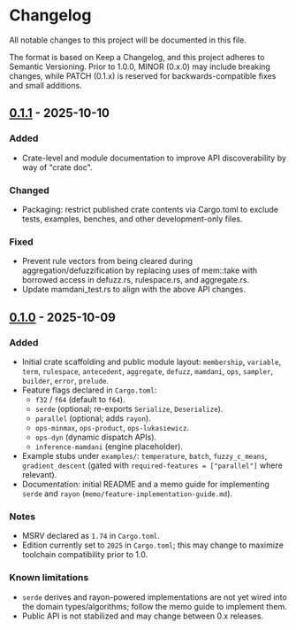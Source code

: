 # Changelog

All notable changes to this project will be documented in this file.

The format is based on Keep a Changelog, and this project adheres to
Semantic Versioning. Prior to 1.0.0, MINOR (0.x.0) may include breaking
changes, while PATCH (0.1.x) is reserved for backwards-compatible fixes
and small additions.

## [0.1.1] - 2025-10-10

### Added

- Crate-level and module documentation to improve API discoverability by way of "crate doc".

### Changed

- Packaging: restrict published crate contents via Cargo.toml to exclude tests, examples, benches, and other development-only files.

### Fixed

- Prevent rule vectors from being cleared during aggregation/defuzzification by replacing uses of mem::take with borrowed access in defuzz.rs, rulespace.rs, and aggregate.rs.
- Update mamdani_test.rs to align with the above API changes.

## [0.1.0] - 2025-10-09

### Added
- Initial crate scaffolding and public module layout: `membership`, `variable`, `term`, `rulespace`,
  `antecedent`, `aggregate`, `defuzz`, `mamdani`, `ops`, `sampler`, `builder`, `error`, `prelude`.
- Feature flags declared in `Cargo.toml`:
  - `f32` / `f64` (default to `f64`).
  - `serde` (optional; re-exports `Serialize`, `Deserialize`).
  - `parallel` (optional; adds `rayon`).
  - `ops-minmax`, `ops-product`, `ops-lukasiewicz`.
  - `ops-dyn` (dynamic dispatch APIs).
  - `inference-mamdani` (engine placeholder).
- Example stubs under `examples/`: `temperature`, `batch`, `fuzzy_c_means`, `gradient_descent`
  (gated with `required-features = ["parallel"]` where relevant).
- Documentation: initial README and a memo guide for implementing `serde` and `rayon`
  (`memo/feature-implementation-guide.md`).

### Notes
- MSRV declared as `1.74` in `Cargo.toml`.
- Edition currently set to `2025` in `Cargo.toml`; this may change to maximize
  toolchain compatibility prior to 1.0.

### Known limitations
- `serde` derives and rayon-powered implementations are not yet wired into the
  domain types/algorithms; follow the memo guide to implement them.
- Public API is not stabilized and may change between 0.x releases.

<!-- Update links if the repository slug changes. -->
[0.1.1]: https://github.com/joushuakento/rust-fuzzylogic/releases/tag/v0.1.1
[0.1.0]: NOT_RELEASED

